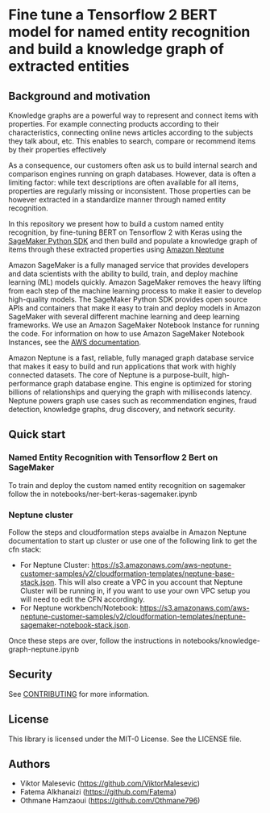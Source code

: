 # Fine tune a Tensorflow 2 BERT model for named entity recognition and build a knowledge graph of extracted entities

## Background and motivation

Knowledge graphs are a powerful way to represent and connect items with properties. For example connecting products according to their characteristics, connecting online news articles according to the subjects they talk about, etc. This enables to search, compare or recommend items by their properties effectively

As a consequence, our customers often ask us to build internal search and comparison engines running on graph databases. However, data is often a limiting factor: while text descriptions are often available for all items, properties are regularly missing or inconsistent. Those properties can be however extracted in a standardize manner through named entity recognition.

In this repository we present how to build a custom named entity recognition, by fine-tuning BERT on Tensorflow 2 with Keras using the [SageMaker Python SDK](https://sagemaker.readthedocs.io/en/stable/) and then build and populate a knowledge graph of items through these extracted properties using [Amazon Neptune](https://aws.amazon.com/neptune/) 

Amazon SageMaker is a fully managed service that provides developers and data scientists with the ability to build, train, and deploy machine learning (ML) models quickly. Amazon SageMaker removes the heavy lifting from each step of the machine learning process to make it easier to develop high-quality models. The SageMaker Python SDK provides open source APIs and containers that make it easy to train and deploy models in Amazon SageMaker with several different machine learning and deep learning frameworks. We use an Amazon SageMaker Notebook Instance for running the code. For information on how to use Amazon SageMaker Notebook Instances, see the [AWS documentation](https://docs.aws.amazon.com/sagemaker/latest/dg/nbi.html).

Amazon Neptune is a fast, reliable, fully managed graph database service that makes it easy to build and run applications that work with highly connected datasets. The core of Neptune is a purpose-built, high-performance graph database engine. This engine is optimized for storing billions of relationships and querying the graph with milliseconds latency. Neptune powers graph use cases such as recommendation engines, fraud detection, knowledge graphs, drug discovery, and network security.

## Quick start

### Named Entity Recognition with Tensorflow 2 Bert on SageMaker 

To train and deploy the custom named entity recognition on sagemaker follow the in notebooks/ner-bert-keras-sagemaker.ipynb

### Neptune cluster

Follow the steps and cloudformation steps avaialbe in Amazon Neptune documentation to start up cluster or use one of the following link to get the cfn stack:

- For Neptune Cluster: https://s3.amazonaws.com/aws-neptune-customer-samples/v2/cloudformation-templates/neptune-base-stack.json. This will also create a VPC in you account that Neptune Cluster will be running in, if you want to use your own VPC setup you will need to edit the CFN accordingly. 
- For Neptune workbench/Notebook: https://s3.amazonaws.com/aws-neptune-customer-samples/v2/cloudformation-templates/neptune-sagemaker-notebook-stack.json.

Once these steps are over, follow the instructions in notebooks/knowledge-graph-neptune.ipynb

## Security

See [CONTRIBUTING](CONTRIBUTING.md#security-issue-notifications) for more information.

## License

This library is licensed under the MIT-0 License. See the LICENSE file.

## Authors
- Viktor Malesevic (https://github.com/ViktorMalesevic)
- Fatema Alkhanaizi (https://github.com/Fatema)
- Othmane Hamzaoui (https://github.com/Othmane796)

